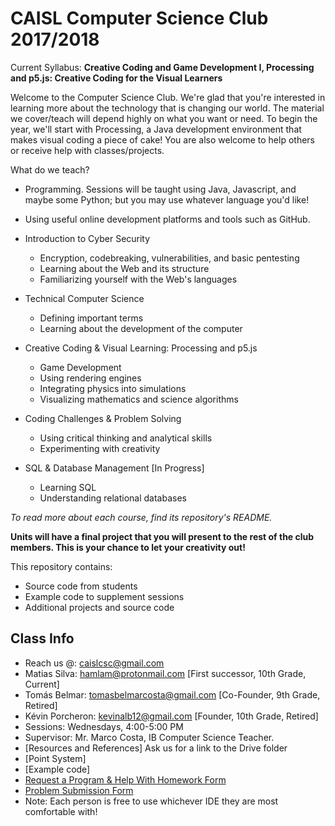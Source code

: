 CAISL Computer Science Club 2017/2018
======================================

Current Syllabus: __Creative Coding and Game Development I, Processing and p5.js: Creative Coding for the Visual Learners__

Welcome to the Computer Science Club. We're glad that you're interested in learning more about the technology that is changing our world. The material we cover/teach will depend highly on what you want or need. To begin the year, we'll start with Processing, a Java development environment that makes visual coding a piece of cake! You are also welcome to help others or receive help with classes/projects.

What do we teach?
 * Programming. Sessions will be taught using Java, Javascript, and maybe some Python; but you may use whatever language you'd like!
 
 * Using useful online development platforms and tools such as GitHub.
 
 * Introduction to Cyber Security
   * Encryption, codebreaking, vulnerabilities, and basic pentesting
   * Learning about the Web and its structure
   * Familiarizing yourself with the Web's languages
 
 * Technical Computer Science
   * Defining important terms
   * Learning about the development of the computer
 
 * Creative Coding & Visual Learning: Processing and p5.js
   * Game Development
   * Using rendering engines
   * Integrating physics into simulations
   * Visualizing mathematics and science algorithms
 
 * Coding Challenges & Problem Solving
   * Using critical thinking and analytical skills
   * Experimenting with creativity
  
 * SQL & Database Management [In Progress]
   * Learning SQL
   * Understanding relational databases
   
 *To read more about each course, find its repository's README.*
 
 **Units will have a final project that you will present to the rest of the club members. This is your chance to let your creativity out!**

This repository contains:

  * Source code from students
  * Example code to supplement sessions
  * Additional projects and source code
  
Class Info
----------
* Reach us @: caislcsc@gmail.com
* Matias Silva: hamlam@protonmail.com [First successor, 10th Grade, Current]
* Tomás Belmar: tomasbelmarcosta@gmail.com [Co-Founder, 9th Grade, Retired]
* Kévin Porcheron: kevinalb12@gmail.com [Founder, 10th Grade, Retired]
* Sessions: Wednesdays, 4:00-5:00 PM 
* Supervisor: Mr. Marco Costa, IB Computer Science Teacher.
* [Resources and References] Ask us for a link to the Drive folder
* [Point System]
* [Example code]
* [Request a Program & Help With Homework Form](https://goo.gl/forms/5o5qiccxTlaJYBIC3)
* [Problem Submission Form](https://goo.gl/forms/SQfGuyi6UYdcv36I3)
* Note: Each person is free to use whichever IDE they are most comfortable with!

